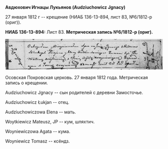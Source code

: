 **Авдюхович Игнацы Лукьянов (Audziuchowicz Jgnacy)**

27 января 1812 г -- крещение (НИАБ 136-13-894, лист 83, №6/1812-р
(ориг)).

**НИАБ 136-13-894:** Лист 83. **Метрическая запись №6/1812-р (ориг).**

![](./media/a49ef5794089ca1f0546ca6d9d274c44250d4df2.png)

Осовская Покровская церковь. 27 января 1812 года. Метрическая запись о
крещении.

Audziuchowicz Jgnacy -- сын родителей с деревни Замосточье.

Audziuchowicz Łukjan -- отец.

Audziuchowiczowa Elena -- мать.

Woytkiewicz Mateusz, JP -- кум, шляхтич.

Woyniewiczowa Agata -- кума.

Woyniewicz Tomasz -- ксёндз.
